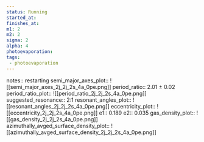 ```yaml
---
status: Running
started_at: 
finishes_at: 
m1: 2
m2: 2
sigma: 2
alpha: 4
photoevaporation: 
tags:
 - photoevaporation
---
```


notes:: restarting
semi_major_axes_plot:: ![[semi_major_axes_2j_2j_2s_4a_0pe.png]]
period_ratio:: 2.01 ± 0.02
period_ratio_plot:: ![[period_ratio_2j_2j_2s_4a_0pe.png]]
suggested_resonance:: 2:1
resonant_angles_plot:: ![[resonant_angles_2j_2j_2s_4a_0pe.png]]
eccentricity_plot:: ![[eccentricity_2j_2j_2s_4a_0pe.png]]
e1:: 0.189
e2:: 0.035
gas_density_plot:: ![[gas_density_2j_2j_2s_4a_0pe.png]]
azimuthally_avged_surface_density_plot:: ![[azimuthally_avged_surface_density_2j_2j_2s_4a_0pe.png]]
